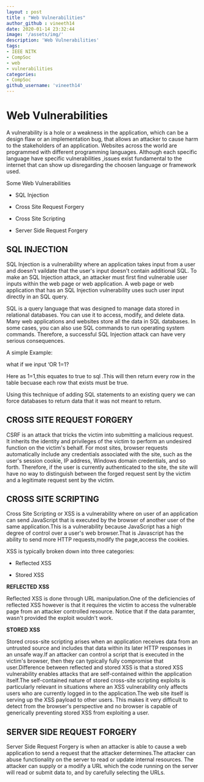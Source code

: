 ```yaml
---
layout : post
title : "Web Vulnerabilities"
author_github : vineeth14
date: 2020-01-14 23:32:44
image: '/assets/img/'
description: 'Web Vulnerabilities'
tags:
- IEEE NITK
- CompSoc
- web
- vulnerabilities
categories:
- CompSoc
github_username: 'vineeth14'
---
```


# Web Vulnerabilities

A vulnerability is a hole or a weakness in the application, which can be a design flaw or an implementation bug, that allows an attacker to cause harm to the stakeholders of an application.
Websites across the world are programmed with different programming languages.
Although each specific language have specific vulnerabilities ,issues exist fundamental to the internet that can show up disregarding the choosen language or framework used.

  Some Web Vulnerabilities

-   SQL Injection
    
-   Cross Site Request Forgery
    
-   Cross Site Scripting
    
-   Server Side Request Forgery
    

  
  

## SQL INJECTION

SQL Injection is a vulnerability where an application takes input from a user and doesn't vaildate that the user's input doesn't contain additional SQL. To make an SQL Injection attack, an attacker must first find vulnerable user inputs within the web page or web application. A web page or web application that has an SQL Injection vulnerability uses such user input directly in an SQL query.

SQL is a query language that was designed to manage data stored in relational databases. You can use it to access, modify, and delete data. Many web applications and websites store all the data in SQL databases. In some cases, you can also use SQL commands to run operating system commands. Therefore, a successful SQL Injection attack can have very serious consequences.

A simple Example:

 <?php
$username = $_GET['username']; // kchung
 $result = mysql_query("SELECT * FROM users WHERE username='$username'");
?>

what if we input ‘OR 1=1?

Here as 1=1,this equates to true to sql .This will then return every row in the table becuase each row that exists must be true.

Using this technique of adding SQL statements to an existing query we can force databases to return data that it was not meant to return.

  
  ## CROSS SITE REQUEST FORGERY

CSRF is an attack that tricks the victim into submitting a malicious request. It inherits the identity and privileges of the victim to perform an undesired function on the victim's behalf. For most sites, browser requests automatically include any credentials associated with the site, such as the user's session cookie, IP address, Windows domain credentials, and so forth. Therefore, if the user is currently authenticated to the site, the site will have no way to distinguish between the forged request sent by the victim and a legitimate request sent by the victim.

  
  ## CROSS SITE SCRIPTING

Cross Site Scripting or XSS is a vulnerability where on user of an application can send JavaScript that is executed by the browser of another user of the same application.This is a vulnerability because JavaScript has a high degree of control over a user's web browser.That is Javascript has the ability to send more HTTP requests,modify the page,access the cookies.

XSS is typically broken down into three categories:

-   Reflected XSS
    
-   Stored XSS
    

 **REFLECTED XSS**

Reflected XSS is done through URL manipulation.One of the deficiencies of reflected XSS however is that it requires the victim to access the vulnerable page from an attacker controlled resource. Notice that if the data paramter, wasn't provided the exploit wouldn't work.

**STORED XSS**

  Stored cross-site scripting arises when an application receives data from an untrusted source and includes that data within its later HTTP responses in an unsafe way.If an attacker can control a script that is executed in the victim's browser, then they can typically fully compromise that user.Difference between reflected and stored XSS is that a stored XSS vulnerability enables attacks that are self-contained within the application itself.The self-contained nature of stored cross-site scripting exploits is particularly relevant in situations where an XSS vulnerability only affects users who are currently logged in to the application.The web site itself is serving up the XSS payload to other users. This makes it very difficult to detect from the browser's perspective and no browser is capable of generically preventing stored XSS from exploiting a user.

  
  

## SERVER SIDE REQUEST FORGERY

Server Side Request Forgery is when an attacker is able to cause a web application to send a request that the attacker determines.The attacker can abuse functionality on the server to read or update internal resources. The attacker can supply or a modify a URL which the code running on the server will read or submit data to, and by carefully selecting the URLs.